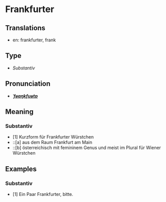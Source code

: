 # Frankfurter
## Translations
- en: frankfurter, frank
## Type
- _Substantiv_
## Pronunciation
- **_[ˈfʁaŋkfʊʁtɐ](https://commons.wikimedia.org/wiki/File:De-Frankfurter.ogg)_**
## Meaning
### Substantiv
- [1] Kurzform für Frankfurter Würstchen
- ::[a] aus dem Raum Frankfurt am Main
- ::[b] österreichisch mit femininem Genus und meist im Plural für Wiener Würstchen
## Examples
### Substantiv
- [1] Ein Paar Frankfurter, bitte.
